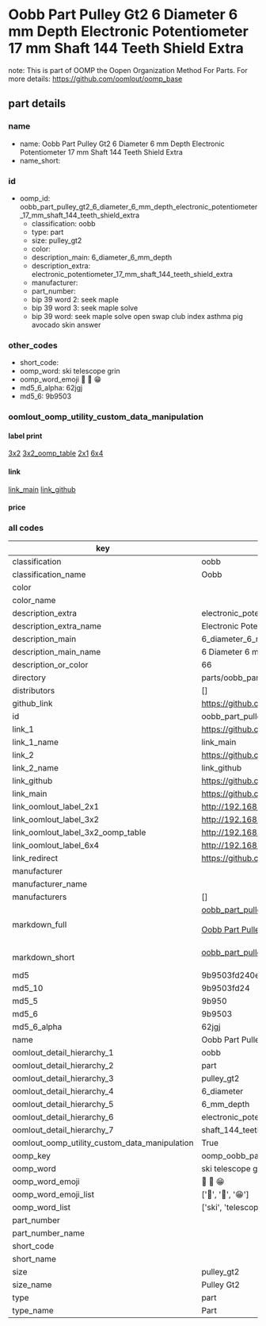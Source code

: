 # Oobb Part Pulley Gt2 6 Diameter 6 mm Depth Electronic Potentiometer 17 mm Shaft 144 Teeth Shield Extra  

note: This is part of OOMP the Oopen Organization Method For Parts. For more details: https://github.com/oomlout/oomp_base

##  part details
  







### name
* name: Oobb Part Pulley Gt2 6 Diameter 6 mm Depth Electronic Potentiometer 17 mm Shaft 144 Teeth Shield Extra
* name_short: 
### id
* oomp_id: oobb_part_pulley_gt2_6_diameter_6_mm_depth_electronic_potentiometer_17_mm_shaft_144_teeth_shield_extra
  * classification: oobb
  * type: part
  * size: pulley_gt2
  * color: 
  * description_main: 6_diameter_6_mm_depth
  * description_extra: electronic_potentiometer_17_mm_shaft_144_teeth_shield_extra
  * manufacturer: 
  * part_number: 
  * bip 39 word 2: seek maple
  * bip 39 word 3: seek maple solve
  * bip 39 word: seek maple solve open swap club index asthma pig avocado skin answer

### other_codes
* short_code: 
* oomp_word: ski telescope grin
* oomp_word_emoji :ski: :telescope: :grin:
* md5_6_alpha: 62jgj
* md5_6: 9b9503






### oomlout_oomp_utility_custom_data_manipulation
#### label print
[3x2](http://192.168.1.245:1112/?label=oomp%2062jgj)
[3x2_oomp_table](http://192.168.1.108:1112/?label=oomp%2062jgj)
[2x1](http://192.168.1.242:1112/?label=oomp%2062jgj)
[6x4](http://192.168.1.55:1112/?label=oomp%2062jgj)    

#### link

[link_main](https://github.com/oomlout/oomlout_oomp_version_1_messy/tree/main/parts/oobb_part_pulley_gt2_6_diameter_6_mm_depth_electronic_potentiometer_17_mm_shaft_144_teeth_shield_extra) [link_github](https://github.com/oomlout/oomlout_oomp_version_1_messy/tree/main/parts/oobb_part_pulley_gt2_6_diameter_6_mm_depth_electronic_potentiometer_17_mm_shaft_144_teeth_shield_extra)                             

#### price







### all codes 
| key | value |  
| --- | --- |  
| classification | oobb |  
| classification_name | Oobb |  
| color |  |  
| color_name |  |  
| description_extra | electronic_potentiometer_17_mm_shaft_144_teeth_shield_extra |  
| description_extra_name | Electronic Potentiometer 17 mm Shaft 144 Teeth Shield Extra |  
| description_main | 6_diameter_6_mm_depth |  
| description_main_name | 6 Diameter 6 mm Depth |  
| description_or_color | 66 |  
| directory | parts/oobb_part_pulley_gt2_6_diameter_6_mm_depth_electronic_potentiometer_17_mm_shaft_144_teeth_shield_extra |  
| distributors | [] |  
| github_link | https://github.com/oomlout/oomlout_oomp_part_src/tree/main/parts/oobb_part_pulley_gt2_6_diameter_6_mm_depth_electronic_potentiometer_17_mm_shaft_144_teeth_shield_extra |  
| id | oobb_part_pulley_gt2_6_diameter_6_mm_depth_electronic_potentiometer_17_mm_shaft_144_teeth_shield_extra |  
| link_1 | https://github.com/oomlout/oomlout_oomp_version_1_messy/tree/main/parts/oobb_part_pulley_gt2_6_diameter_6_mm_depth_electronic_potentiometer_17_mm_shaft_144_teeth_shield_extra |  
| link_1_name | link_main |  
| link_2 | https://github.com/oomlout/oomlout_oomp_version_1_messy/tree/main/parts/oobb_part_pulley_gt2_6_diameter_6_mm_depth_electronic_potentiometer_17_mm_shaft_144_teeth_shield_extra |  
| link_2_name | link_github |  
| link_github | https://github.com/oomlout/oomlout_oomp_version_1_messy/tree/main/parts/oobb_part_pulley_gt2_6_diameter_6_mm_depth_electronic_potentiometer_17_mm_shaft_144_teeth_shield_extra |  
| link_main | https://github.com/oomlout/oomlout_oomp_version_1_messy/tree/main/parts/oobb_part_pulley_gt2_6_diameter_6_mm_depth_electronic_potentiometer_17_mm_shaft_144_teeth_shield_extra |  
| link_oomlout_label_2x1 | http://192.168.1.242:1112/?label=oomp%2062jgj |  
| link_oomlout_label_3x2 | http://192.168.1.245:1112/?label=oomp%2062jgj |  
| link_oomlout_label_3x2_oomp_table | http://192.168.1.108:1112/?label=oomp%2062jgj |  
| link_oomlout_label_6x4 | http://192.168.1.55:1112/?label=oomp%2062jgj |  
| link_redirect | https://github.com/oomlout/oomlout_oomp_version_1_messy/tree/main/parts/oobb_part_pulley_gt2_6_diameter_6_mm_depth_electronic_potentiometer_17_mm_shaft_144_teeth_shield_extra |  
| manufacturer |  |  
| manufacturer_name |  |  
| manufacturers | [] |  
| markdown_full | [oobb_part_pulley_gt2_6_diameter_6_mm_depth_electronic_potentiometer_17_mm_shaft_144_teeth_shield_extra](none)<br>[](none)<br>[Oobb Part Pulley Gt2 6 Diameter 6 Mm Depth Electronic Potentiometer 17 Mm Shaft 144 Teeth Shield Extra](none)<br><br> |  
| markdown_short | [oobb_part_pulley_gt2_6_diameter_6_mm_depth_electronic_potentiometer_17_mm_shaft_144_teeth_shield_extra](none)<br><br> |  
| md5 | 9b9503fd240e0e58b0eda9b39de1e618 |  
| md5_10 | 9b9503fd24 |  
| md5_5 | 9b950 |  
| md5_6 | 9b9503 |  
| md5_6_alpha | 62jgj |  
| name | Oobb Part Pulley Gt2 6 Diameter 6 mm Depth Electronic Potentiometer 17 mm Shaft 144 Teeth Shield Extra |  
| oomlout_detail_hierarchy_1 | oobb |  
| oomlout_detail_hierarchy_2 | part |  
| oomlout_detail_hierarchy_3 | pulley_gt2 |  
| oomlout_detail_hierarchy_4 | 6_diameter |  
| oomlout_detail_hierarchy_5 | 6_mm_depth |  
| oomlout_detail_hierarchy_6 | electronic_potentiometer_17_mm |  
| oomlout_detail_hierarchy_7 | shaft_144_teeth_shield_extra |  
| oomlout_oomp_utility_custom_data_manipulation | True |  
| oomp_key | oomp_oobb_part_pulley_gt2_6_diameter_6_mm_depth_electronic_potentiometer_17_mm_shaft_144_teeth_shield_extra |  
| oomp_word | ski telescope grin |  
| oomp_word_emoji | :ski: :telescope: :grin: |  
| oomp_word_emoji_list | [':ski:', ':telescope:', ':grin:'] |  
| oomp_word_list | ['ski', 'telescope', 'grin'] |  
| part_number |  |  
| part_number_name |  |  
| short_code |  |  
| short_name |  |  
| size | pulley_gt2 |  
| size_name | Pulley Gt2 |  
| type | part |  
| type_name | Part |  
